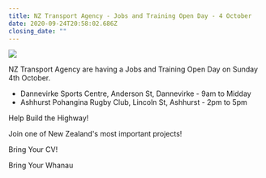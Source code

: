 ```yaml
---
title: NZ Transport Agency - Jobs and Training Open Day - 4 October
date: 2020-09-24T20:58:02.686Z
closing_date: ""
---
```

![](https://res.cloudinary.com/whanganuihigh/image/upload/v1600981456/Careers%20and%20Vocational/25.09.2020_NZ_Transport_Jobs_and_Training_Open_Day.jpg)

NZ Transport Agency are having a Jobs and Training Open Day on Sunday 4th October. 

* Dannevirke Sports Centre, Anderson St, Dannevirke - 9am to Midday
* Ashhurst Pohangina Rugby Club, Lincoln St, Ashhurst - 2pm to 5pm

Help Build the Highway!

Join one of New Zealand's most important projects!

Bring Your CV!

Bring Your Whanau